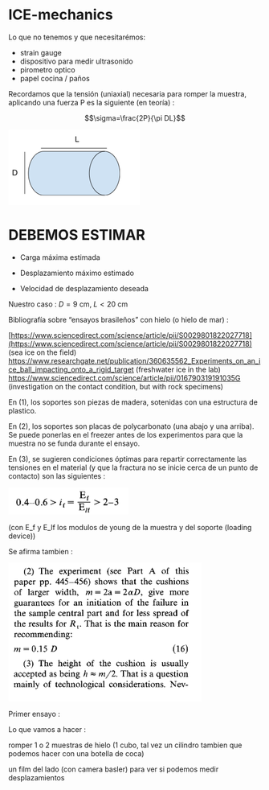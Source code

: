 # ICE-mechanics


Lo que no tenemos y que necesitarémos:
  - strain gauge
  - dispositivo para medir ultrasonido
  - pirometro optico
  - papel cocina / paños




Recordamos que la tensión (uniaxial) necesaria para romper la muestra, aplicando una fuerza P es la siguiente (en teoría) :

$$\sigma=\frac{2P}{\pi DL}$$

![alt text](image.png)

# DEBEMOS ESTIMAR
 - Carga máxima estimada

 - Desplazamiento máximo estimado

 - Velocidad de desplazamiento deseada



Nuestro caso : $D = 9$ cm, $L < 20$ cm

Bibliografía sobre “ensayos brasileños” con hielo (o hielo de mar) :

[https://www.sciencedirect.com/science/article/pii/S0029801822027718](https://www.sciencedirect.com/science/article/pii/S0029801822027718) (sea ice on the field)
https://www.researchgate.net/publication/360635562_Experiments_on_an_ice_ball_impacting_onto_a_rigid_target (freshwater ice in the lab)
https://www.sciencedirect.com/science/article/pii/016790319191035G  (investigation on the contact condition, but with rock specimens)


En (1), los soportes son piezas de madera, sotenidas con una estructura de plastico.

En (2), los soportes son placas de polycarbonato (una abajo y una arriba). Se puede ponerlas en el freezer antes de los experimentos para que la muestra no se funda durante el ensayo.

En (3), se sugieren condiciones óptimas para repartir correctamente las tensiones en el material (y que la fractura no se inicie cerca de un punto de contacto) son las siguientes :

![alt text](image-1.png)

(con E_f y E_lf los modulos de young de la muestra y del soporte (loading device))

Se afirma tambien :

![alt text](image-2.png)

Primer ensayo :

Lo que vamos a hacer :

romper 1 o 2 muestras de hielo (1 cubo, tal vez un cilindro tambien que podemos hacer con una botella de coca) 

un film del lado (con camera basler) para ver si podemos medir desplazamientos



